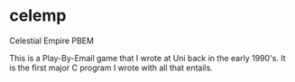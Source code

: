 celemp
======

Celestial Empire PBEM

This is a Play-By-Email game that I wrote at Uni back in the early 1990's.
It is the first major C program I wrote with all that entails.
